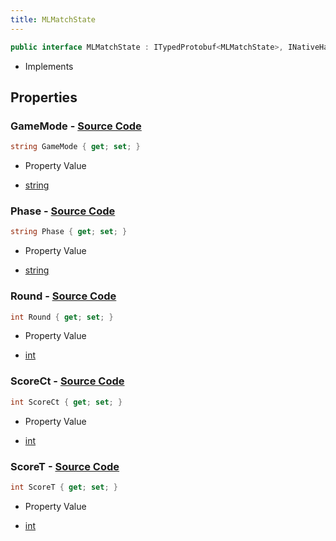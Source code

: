 ```yaml
---
title: MLMatchState
---
```


```csharp
public interface MLMatchState : ITypedProtobuf<MLMatchState>, INativeHandle
```

- Implements

## Properties

### **GameMode** - [Source Code](https://github.com/swiftly-solution/swiftlys2/blob/main/managed/src/SwiftlyS2.Generated/Protobufs/Interfaces/MLMatchState.cs#L13)

```csharp
string GameMode { get; set; }
```

- Property Value

- [string](https://learn.microsoft.com/dotnet/api/system.string)

### **Phase** - [Source Code](https://github.com/swiftly-solution/swiftlys2/blob/main/managed/src/SwiftlyS2.Generated/Protobufs/Interfaces/MLMatchState.cs#L16)

```csharp
string Phase { get; set; }
```

- Property Value

- [string](https://learn.microsoft.com/dotnet/api/system.string)

### **Round** - [Source Code](https://github.com/swiftly-solution/swiftlys2/blob/main/managed/src/SwiftlyS2.Generated/Protobufs/Interfaces/MLMatchState.cs#L19)

```csharp
int Round { get; set; }
```

- Property Value

- [int](https://learn.microsoft.com/dotnet/api/system.int32)

### **ScoreCt** - [Source Code](https://github.com/swiftly-solution/swiftlys2/blob/main/managed/src/SwiftlyS2.Generated/Protobufs/Interfaces/MLMatchState.cs#L22)

```csharp
int ScoreCt { get; set; }
```

- Property Value

- [int](https://learn.microsoft.com/dotnet/api/system.int32)

### **ScoreT** - [Source Code](https://github.com/swiftly-solution/swiftlys2/blob/main/managed/src/SwiftlyS2.Generated/Protobufs/Interfaces/MLMatchState.cs#L25)

```csharp
int ScoreT { get; set; }
```

- Property Value

- [int](https://learn.microsoft.com/dotnet/api/system.int32)

